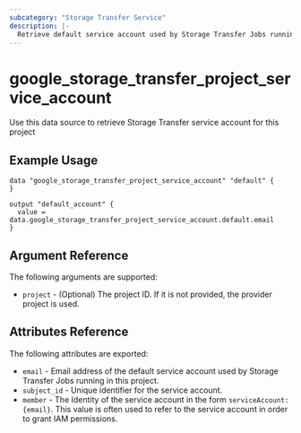 ```yaml
---
subcategory: "Storage Transfer Service"
description: |-
  Retrieve default service account used by Storage Transfer Jobs running in this project
---
```


# google_storage_transfer_project_service_account

Use this data source to retrieve Storage Transfer service account for this project

## Example Usage

```hcl
data "google_storage_transfer_project_service_account" "default" {
}

output "default_account" {
  value = data.google_storage_transfer_project_service_account.default.email
}
```

## Argument Reference

The following arguments are supported:

* `project` - (Optional) The project ID. If it is not provided, the provider project is used.


## Attributes Reference

The following attributes are exported:

* `email` - Email address of the default service account used by Storage Transfer Jobs running in this project.
* `subject_id` - Unique identifier for the service account.
* `member` - The Identity of the service account in the form `serviceAccount:{email}`. This value is often used to refer to the service account in order to grant IAM permissions.
